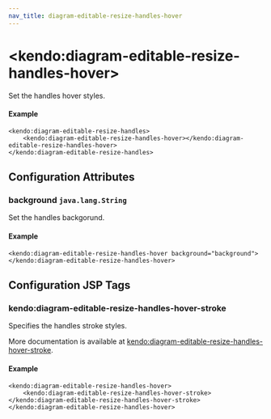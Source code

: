 ```yaml
---
nav_title: diagram-editable-resize-handles-hover
---
```


# \<kendo:diagram-editable-resize-handles-hover\>

Set the handles hover styles.

#### Example
    <kendo:diagram-editable-resize-handles>
        <kendo:diagram-editable-resize-handles-hover></kendo:diagram-editable-resize-handles-hover>
    </kendo:diagram-editable-resize-handles>

## Configuration Attributes

### background `java.lang.String`

Set the handles backgorund.

#### Example
    <kendo:diagram-editable-resize-handles-hover background="background">
    </kendo:diagram-editable-resize-handles-hover>


##  Configuration JSP Tags

### kendo:diagram-editable-resize-handles-hover-stroke

Specifies the handles stroke styles.

More documentation is available at [kendo:diagram-editable-resize-handles-hover-stroke](/kendo-ui/api/wrappers/jsp/diagram/editable-resize-handles-hover-stroke).

#### Example

    <kendo:diagram-editable-resize-handles-hover>
        <kendo:diagram-editable-resize-handles-hover-stroke></kendo:diagram-editable-resize-handles-hover-stroke>
    </kendo:diagram-editable-resize-handles-hover>

